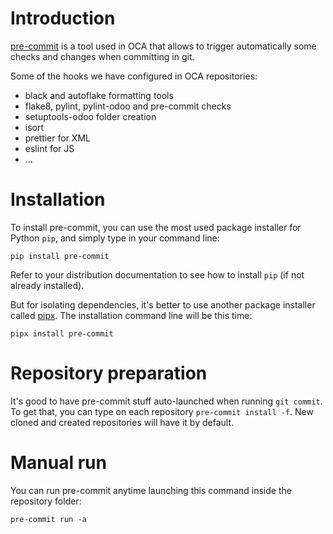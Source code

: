# Introduction

[pre-commit](https://pre-commit.com/) is a tool used in OCA that allows to trigger automatically some checks and changes when committing in git.

Some of the hooks we have configured in OCA repositories:

- black and autoflake formatting tools
- flake8, pylint, pylint-odoo and pre-commit checks
- setuptools-odoo folder creation
- isort
- prettier for XML
- eslint for JS
- ...

# Installation

To install pre-commit, you can use the most used package installer for Python `pip`, and simply type in your command line:

```
pip install pre-commit
```

Refer to your distribution documentation to see how to install `pip` (if not already installed).

But for isolating dependencies, it's better to use another package installer called [pipx](https://github.com/pypa/pipx#install-pipx). The installation command line will be this time:

```
pipx install pre-commit
```

# Repository preparation

It's good to have pre-commit stuff auto-launched when running `git commit`. To get that, you can type on each repository `pre-commit install -f`. New cloned and created repositories will have it by default.

# Manual run

You can run pre-commit anytime launching this command inside the repository folder:

```
pre-commit run -a
```
